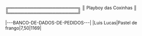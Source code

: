 ╔══════════════════════╗
║ Playboy das Coxinhas ║
╚══════════════════════╝

|---BANCO-DE-DADOS-DE-PEDIDOS---|
|Luis Lucas|Pastel de frango|7,50|1169|

